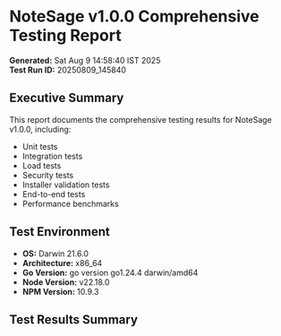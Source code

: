# NoteSage v1.0.0 Comprehensive Testing Report

**Generated:** Sat Aug  9 14:58:40 IST 2025  
**Test Run ID:** 20250809_145840

## Executive Summary

This report documents the comprehensive testing results for NoteSage v1.0.0, including:
- Unit tests
- Integration tests  
- Load tests
- Security tests
- Installer validation tests
- End-to-end tests
- Performance benchmarks

## Test Environment

- **OS:** Darwin 21.6.0
- **Architecture:** x86_64
- **Go Version:** go version go1.24.4 darwin/amd64
- **Node Version:** v22.18.0
- **NPM Version:** 10.9.3

## Test Results Summary


